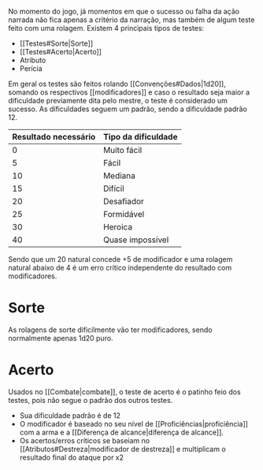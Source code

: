 No momento do jogo, já momentos em que o sucesso ou falha da ação narrada não fica apenas a critério da narração, mas também de algum teste feito com uma rolagem.
Existem 4 principais tipos de testes:
- [[Testes#Sorte|Sorte]]
- [[Testes#Acerto|Acerto]]
- Atributo
- Perícia

Em geral os testes são feitos rolando [[Convenções#Dados|1d20]], somando os respectivos [[modificadores]] e caso o resultado seja maior a dificuldade previamente dita pelo mestre, o teste é considerado um sucesso.
As dificuldades seguem um padrão, sendo a dificuldade padrão 12.

| Resultado necessário | Tipo da dificuldade |
| -------------------- | ------------------- |
|  0                   | Muito fácil         |
|  5                   | Fácil               |
| 10                   | Mediana             |
| 15                   | Difícil             |
| 20                   | Desafiador          |
| 25                   | Formidável          |
| 30                   | Heroica             |
| 40                   | Quase impossível    |

Sendo que um 20 natural concede +5 de modificador e uma rolagem natural abaixo de 4 é um erro crítico independente do resultado com modificadores.

# Sorte
As rolagens de sorte dificilmente vão ter modificadores, sendo normalmente apenas 1d20 puro.
# Acerto
Usados no [[Combate|combate]], o teste de acerto é o patinho feio dos testes, pois não segue o padrão dos outros testes.
- Sua dificuldade padrão é de 12 
- O modificador é baseado no seu nível de [[Proficiências|proficiência]] com a arma e a [[Diferença de alcance|diferença de alcance]].
- Os acertos/erros críticos se baseiam no [[Atributos#Destreza|modificador de destreza]] e multiplicam o resultado final do ataque por x2

